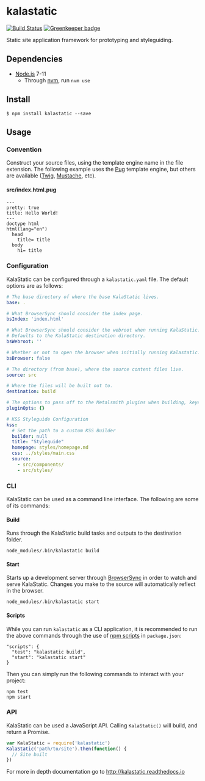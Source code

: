 # kalastatic

[![Build Status](https://travis-ci.org/kalamuna/kalastatic.svg?branch=master)](https://travis-ci.org/kalamuna/kalastatic)
[![Greenkeeper badge](https://badges.greenkeeper.io/kalamuna/kalastatic.svg)](https://greenkeeper.io/)

Static site application framework for prototyping and styleguiding.

## Dependencies

- [Node.js](https://nodejs.org) 7-11
  - Through [nvm](https://github.com/creationix/nvm), run `nvm use`

## Install

    $ npm install kalastatic --save

## Usage

### Convention

Construct your source files, using the template engine name in the file extension. The following example uses the [Pug](https://pugjs.org/) template engine, but others are available ([Twig](https://github.com/twigjs/twig.js), [Mustache](https://github.com/janl/mustache.js/), etc).

#### src/index.html.pug
``` pug
---
pretty: true
title: Hello World!
---
doctype html
html(lang="en")
  head
    title= title
  body
    h1= title
```

### Configuration

KalaStatic can be configured through a `kalastatic.yaml` file. The default options are as follows:

``` yml
# The base directory of where the base KalaStatic lives.
base: .

# What BrowserSync should consider the index page.
bsIndex: 'index.html'

# What BrowserSync should consider the webroot when running KalaStatic.
# Defaults to the KalaStatic destination directory.
bsWebroot: ''

# Whether or not to open the browser when initially running Kalastatic.
bsBrowser: false

# The directory (from base), where the source content files live.
source: src

# Where the files will be built out to.
destination: build

# The options to pass off to the Metalsmith plugins when building, keyed by plugin name.
pluginOpts: {}

# KSS Styleguide Configuration
kss:
  # Set the path to a custom KSS Builder
  builder: null
  title: "Styleguide"
  homepage: styles/homepage.md
  css: ../styles/main.css
  source:
    - src/components/
    - src/styles/
```

### CLI

KalaStatic can be used as a command line interface. The following are some of its commands:

#### Build

Runs through the KalaStatic build tasks and outputs to the destination folder.

```
node_modules/.bin/kalastatic build
```

#### Start

Starts up a development server through [BrowserSync](https://www.browsersync.io/) in order to watch and serve KalaStatic. Changes you make to the source will automatically reflect in the browser.

```
node_modules/.bin/kalastatic start
```

#### Scripts

While you can run `kalastatic` as a CLI application, it is recommended to run the above commands through the use of [npm scripts](https://docs.npmjs.com/misc/scripts) in `package.json`:

```
"scripts": {
  "test": "kalastatic build",
  "start": "kalastatic start"
}
```

Then you can simply run the following commands to interact with your project:

```
npm test
npm start
```

### API

KalaStatic can be used a JavaScript API. Calling `KalaStatic()` will build, and return a Promise.

``` javascript
var KalaStatic = require('kalastatic')
KalaStatic('path/to/site').then(function() {
  // Site built
})
```

For more in depth documentation go to http://kalastatic.readthedocs.io
